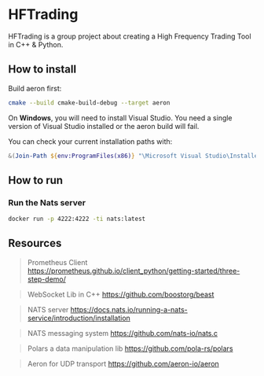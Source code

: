 # HFTrading

HFTrading is a group project about creating a High Frequency Trading Tool in C++ & Python.

## How to install

Build aeron first:
```bash
cmake --build cmake-build-debug --target aeron
```

On **Windows**, you will need to install Visual Studio. You need a single version of Visual Studio installed or the aeron
build will fail.

You can check your current installation paths with:

```powershell
&(Join-Path ${env:ProgramFiles(x86)} "\Microsoft Visual Studio\Installer\vswhere.exe") -property installationpath
```

## How to run

### Run the Nats server

```bash
docker run -p 4222:4222 -ti nats:latest
```

## Resources

> Prometheus Client
https://prometheus.github.io/client_python/getting-started/three-step-demo/

> WebSocket Lib in C++
https://github.com/boostorg/beast

> NATS server
https://docs.nats.io/running-a-nats-service/introduction/installation

> NATS messaging system
https://github.com/nats-io/nats.c

> Polars a data manipulation lib
https://github.com/pola-rs/polars

> Aeron for UDP transport
https://github.com/aeron-io/aeron

